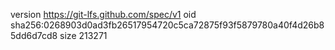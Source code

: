 version https://git-lfs.github.com/spec/v1
oid sha256:0268903d0ad3fb26517954720c5ca72875f93f5879780a40f4d26b85dd6d7cd8
size 213271
